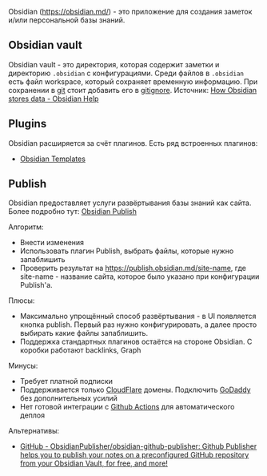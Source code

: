 Obsidian (https://obsidian.md/) - это приложение для создания заметок и/или персональной базы знаний.

## Obsidian vault
Obsidian vault - это директория, которая содержит заметки и директорию `.obsidian` с конфигурациями.
Среди файлов в `.obsidian` есть файл workspace, который сохраняет временную информацию. При сохранении в [git](../git/git.md) стоит добавить его в [gitignore](../git/gitignore.md).
Источник: [How Obsidian stores data - Obsidian Help](https://help.obsidian.md/Files+and+folders/How+Obsidian+stores+data)

## Plugins
Obsidian расширяется за счёт плагинов. Есть ряд встроенных плагинов:
- [Obsidian Templates](./Obsidian%20Templates.md)

## Publish
Obsidian предоставляет услуги развёртывания базы знаний как сайта. Более подробно тут: [Obsidian Publish](https://obsidian.md/publish)

Алгоритм:
- Внести изменения
- Использовать плагин Publish, выбрать файлы, которые нужно запаблишить
- Проверить результат на https://publish.obsidian.md/site-name, где site-name - название сайта, которое было указано при конфигурации Publish'а.

Плюсы:
- Максимально упрощённый способ развёртывания - в UI появляется кнопка publish. Первый раз нужно конфигурировать, а далее просто выбирать какие файлы запаблишить.
- Поддержка стандартных плагинов остаётся на стороне Obsidian. С коробки работают backlinks, Graph

Минусы:
- Требует платной подписки
- Поддерживается только [CloudFlare](../../Services/CloudFlare.md) домены. Подключить [GoDaddy](../../Services/GoDaddy.md) без дополнительных усилий
- Нет готовой интеграции с [Github Actions](../../Services/Github/Github%20Actions.md) для автоматического деплоя

Альтернативы:
- [GitHub - ObsidianPublisher/obsidian-github-publisher: Github Publisher helps you to publish your notes on a preconfigured GitHub repository from your Obsidian Vault, for free, and more!](https://github.com/ObsidianPublisher/obsidian-github-publisher)